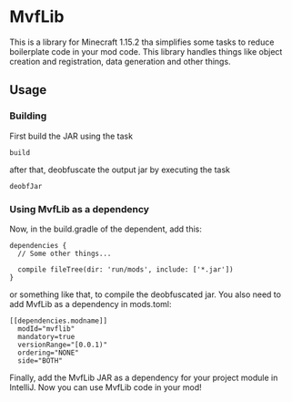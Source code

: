 # MvfLib
This is a library for Minecraft 1.15.2 tha simplifies some tasks to reduce boilerplate code in your mod code.
This library handles things like object creation and registration, data generation and other things.

## Usage
### Building
First build the JAR using the task
````
build
```` 
after that, deobfuscate the output jar by executing the task
````
deobfJar
````
### Using MvfLib as a dependency
Now, in the build.gradle of the dependent, add this:
````
dependencies {
  // Some other things...
  
  compile fileTree(dir: 'run/mods', include: ['*.jar'])
}
```` 
or something like that, to compile the deobfuscated jar.
You also need to add MvfLib as a dependency in mods.toml:
```` 
[[dependencies.modname]]
  modId="mvflib"
  mandatory=true
  versionRange="[0.0.1)"
  ordering="NONE"
  side="BOTH"
````
Finally, add the MvfLib JAR as a dependency for your project module in IntelliJ.
Now you can use MvfLib code in your mod!
